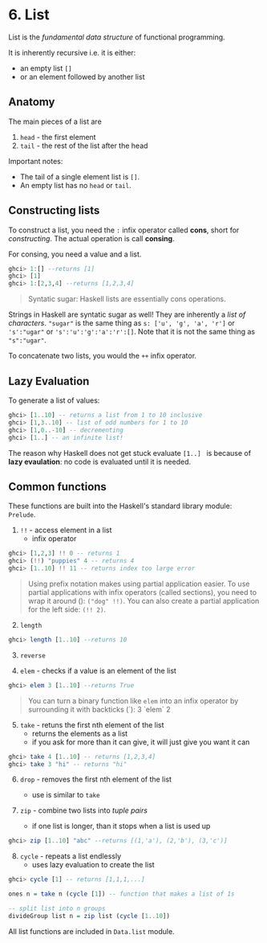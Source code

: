 # 6. List

List is the *fundamental data structure* of functional programming.

It is inherently recursive i.e. it is either:
- an empty list `[]`
- or an element followed by another list

## Anatomy 

The main pieces of a list are 
1. `head` - the first element
2. `tail` - the rest of the list after the head

Important notes:
- The tail of a single element list is `[]`. 
- An empty list has no `head` or `tail`.

## Constructing lists

To construct a list, you need the `:` infix operator called **cons**, short for *constructing*. The actual operation is call **consing**.

For consing, you need a value and a list.
```haskell
ghci> 1:[] --returns [1]
ghci> [1]
ghci> 1:[2,3,4] --returns [1,2,3,4]

```
> Syntatic sugar: Haskell lists are essentially cons operations.

Strings in Haskell are syntatic sugar as well! They are inherently a *list of characters*. `"sugar"` is the same thing as `s: ['u', 'g', 'a', 'r']` or `'s':"ugar"` or `'s':'u':'g':'a':'r':[]`. Note that it is not the same thing as `"s":"ugar"`.

To concatenate two lists, you would the `++` infix operator.

## Lazy Evaluation

To generate a list of values:
```haskell
ghci> [1..10] -- returns a list from 1 to 10 inclusive
ghci> [1,3..10] -- list of odd numbers for 1 to 10
ghci> [1,0..-10] -- decrementing 
ghci> [1..] -- an infinite list!
```
The reason why Haskell does not get stuck evaluate `[1..] ` is because of **lazy evaulation**: no code is evaluated until it is needed.

## Common functions

These functions are built into the Haskell's standard library module: `Prelude`.

1. `!!` - access element in a list
    - infix operator
```haskell
ghci> [1,2,3] !! 0 -- returns 1
ghci> (!!) "puppies" 4 -- returns 4
ghci> [1..10] !! 11 -- returns index too large error
```

> Using prefix notation makes using partial application easier. To use partial applications with infix operators (called sections), you need to wrap it around (): `("dog" !!)`. You can also create a partial application for the left side: `(!! 2)`.

2. `length` 
```haskell
ghci> length [1..10] --returns 10
```

3. `reverse`

4. `elem` - checks if a value is an element of the list
```haskell
ghci> elem 3 [1..10] --returns True
```

> You can turn a binary function like `elem` into an infix operator by surrounding it with backticks (\`): 3 \`elem\` 2

5. `take` - retuns the first nth element of the list
    - returns the elements as a list
    - if you ask for more than it can give, it will just give you want it can
```haskell
ghci> take 4 [1..10] -- returns [1,2,3,4]
ghci> take 3 "hi" -- returns "hi"
```

6. `drop` - removes the first nth element of the list
    - use is similar to `take`

7. `zip` - combine two lists into *tuple pairs*
    - if one list is longer, than it stops when a list is used up
```haskell
ghci> zip [1..10] "abc" --returns [(1,'a'), (2,'b'), (3,'c')]
```

8. `cycle` - repeats a list endlessly
    - uses lazy evaluation to create the list
```haskell
ghci> cycle [1] -- returns [1,1,1,...]

ones n = take n (cycle [1]) -- function that makes a list of 1s

-- split list into n groups
divideGroup list n = zip list (cycle [1..10])
```

All list functions are included in `Data.list` module.








